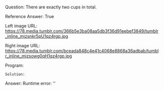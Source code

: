 Question: There are exactly two cups in total.

Reference Answer: True

Left image URL: https://78.media.tumblr.com/366b5e3ba08aa5db3f36d91eebef3849/tumblr_inline_mjzsnkr5pU1qz4rgp.jpg

Right image URL: https://78.media.tumblr.com/bceada848c4e41c4068e8868a36adbab/tumblr_inline_mjzsowg0qH1qz4rgp.jpg

Program:

```
Solution:
```
Answer: Runtime error: ''

